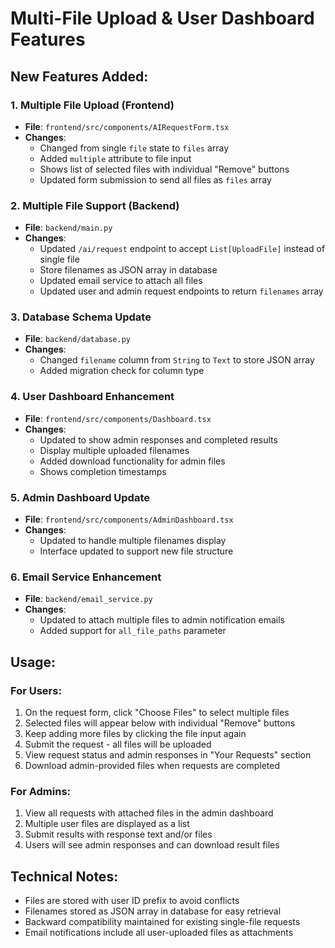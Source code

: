 # Multi-File Upload & User Dashboard Features

## New Features Added:

### 1. Multiple File Upload (Frontend)
- **File**: `frontend/src/components/AIRequestForm.tsx`
- **Changes**:
  - Changed from single `file` state to `files` array
  - Added `multiple` attribute to file input
  - Shows list of selected files with individual "Remove" buttons
  - Updated form submission to send all files as `files` array

### 2. Multiple File Support (Backend)
- **File**: `backend/main.py`
- **Changes**:
  - Updated `/ai/request` endpoint to accept `List[UploadFile]` instead of single file
  - Store filenames as JSON array in database
  - Updated email service to attach all files
  - Updated user and admin request endpoints to return `filenames` array

### 3. Database Schema Update
- **File**: `backend/database.py`
- **Changes**:
  - Changed `filename` column from `String` to `Text` to store JSON array
  - Added migration check for column type

### 4. User Dashboard Enhancement
- **File**: `frontend/src/components/Dashboard.tsx`
- **Changes**:
  - Updated to show admin responses and completed results
  - Display multiple uploaded filenames
  - Added download functionality for admin files
  - Shows completion timestamps

### 5. Admin Dashboard Update
- **File**: `frontend/src/components/AdminDashboard.tsx`
- **Changes**:
  - Updated to handle multiple filenames display
  - Interface updated to support new file structure

### 6. Email Service Enhancement
- **File**: `backend/email_service.py`
- **Changes**:
  - Updated to attach multiple files to admin notification emails
  - Added support for `all_file_paths` parameter

## Usage:

### For Users:
1. On the request form, click "Choose Files" to select multiple files
2. Selected files will appear below with individual "Remove" buttons
3. Keep adding more files by clicking the file input again
4. Submit the request - all files will be uploaded
5. View request status and admin responses in "Your Requests" section
6. Download admin-provided files when requests are completed

### For Admins:
1. View all requests with attached files in the admin dashboard
2. Multiple user files are displayed as a list
3. Submit results with response text and/or files
4. Users will see admin responses and can download result files

## Technical Notes:
- Files are stored with user ID prefix to avoid conflicts
- Filenames stored as JSON array in database for easy retrieval
- Backward compatibility maintained for existing single-file requests
- Email notifications include all user-uploaded files as attachments
